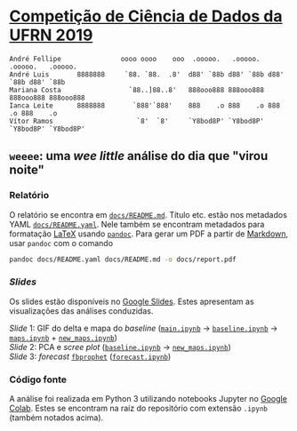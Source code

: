 # [Competição de Ciência de Dados da UFRN 2019](https://marcusnunes.me/posts/competicao-de-ciencia-de-dados-da-ufrn-2019/)

    André Fellipe               oooo oooo    ooo  .ooooo.   .ooooo.   .ooooo.   .ooooo.  
    André Luis       8888888     `88. `88.  .8'  d88' `88b d88' `88b d88' `88b d88' `88b 
    Mariana Costa                 `88..]88..8'   888ooo888 888ooo888 888ooo888 888ooo888 
    Ianca Leite      8888888       `888'`888'    888    .o 888    .o 888    .o 888    .o 
    Vítor Ramos                     `8'  `8'     `Y8bod8P' `Y8bod8P' `Y8bod8P' `Y8bod8P' 

## `weeee`: uma *wee little* análise do dia que "virou noite"

### Relatório

O relatório se encontra em [`docs/README.md`](./docs/README.md). Título etc. estão nos metadados YAML [`docs/README.yaml`](./docs/README.yaml). Nele também se encontram metadados para formatação [LaTeX](https://pandoc.org/MANUAL.html#variables-for-latex) usando [`pandoc`](https://pandoc.org/MANUAL.html#pandocs-markdown). Para gerar um PDF a partir de [Markdown](https://guides.github.com/features/mastering-markdown/), usar `pandoc` com o comando

```bash
pandoc docs/README.yaml docs/README.md -o docs/report.pdf
```

### *Slides*

Os slides estão disponíveis no [Google Slides](https://docs.google.com/presentation/d/12wG8uIg7QklofTIYKPcVazenvoP67ua8atwCVvnD_VU/edit?usp=sharing). Estes apresentam as visualizações das análises conduzidas.

*Slide* 1: GIF do delta e mapa do *baseline* ([`main.ipynb`](https://github.com/vitorsr/ccd/blob/master/main.ipynb) → [`baseline.ipynb`](https://github.com/vitorsr/ccd/blob/master/baseline.ipynb) → [`maps.ipynb`](https://github.com/vitorsr/ccd/blob/master/maps.ipynb) + [`new_maps.ipynb`](https://github.com/vitorsr/ccd/blob/master/new_maps.ipynb))  
*Slide* 2: PCA e *scree plot* ([`baseline.ipynb`](https://github.com/vitorsr/ccd/blob/master/baseline.ipynb) → [`new_maps.ipynb`](https://github.com/vitorsr/ccd/blob/master/new_maps.ipynb))  
*Slide* 3: *forecast* [`fbprophet`](https://github.com/facebook/prophet) ([`forecast.ipynb`](https://github.com/vitorsr/ccd/blob/master/forecast.ipynb))

### Código fonte

A análise foi realizada em Python 3 utilizando notebooks Jupyter no [Google Colab](https://research.google.com/colaboratory/faq.html). Estes se encontram na raíz do repositório com extensão `.ipynb` (também notados acima).
